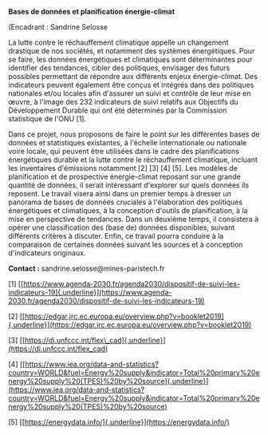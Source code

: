 **Bases de données et planification énergie-climat**

(Encadrant : Sandrine Selosse

La lutte contre le réchauffement climatique appelle un changement
drastique de nos sociétés, et notamment des systèmes énergétiques. Pour
se faire, les données énergétiques et climatiques sont déterminantes
pour identifier des tendances, cibler des politiques, envisager des
futurs possibles permettant de répondre aux différents enjeux
énergie-climat. Des indicateurs peuvent également être conçus et
intégrés dans des politiques nationales et/ou locales afin d'assurer un
suivi et contrôle de leur mise en œuvre, à l'image des 232 indicateurs
de suivi relatifs aux Objectifs du Développement Durable qui ont été
déterminés par la Commission statistique de l'ONU \[1\].

Dans ce projet, nous proposons de faire le point sur les différentes
bases de données et statistiques existantes, à l'échelle internationale
ou nationale voire locale, qui peuvent être utilisées dans le cadre des
planifications énergétiques durable et la lutte contre le réchauffement
climatique, incluant les inventaires d'émissions notamment \[2\] \[3\]
\[4\] \[5\]. Les modèles de planification et de prospective
énergie-climat reposant sur une grande quantité de données, il serait
intéressant d'explorer sur quels données ils reposent. Le travail visera
ainsi dans un premier temps à dresser un panorama de bases de données
cruciales à l'élaboration des politiques énergétiques et climatiques, à
la conception d'outils de planification, à la mise en perspective de
tendances. Dans un deuxième temps, il consistera à opérer une
classification des (base de) données disponibles, suivant différents
critères à discuter. Enfin, ce travail pourra conduire à la comparaison
de certaines données suivant les sources et à conception d'indicateurs
originaux.

**Contact :** sandrine.selosse\@mines-paristech.fr

\[1\]
[[https://www.agenda-2030.fr/agenda2030/dispositif-de-suivi-les-indicateurs-19]{.underline}](https://www.agenda-2030.fr/agenda2030/dispositif-de-suivi-les-indicateurs-19)

\[2\]
[[https://edgar.jrc.ec.europa.eu/overview.php?v=booklet2019]{.underline}](https://edgar.jrc.ec.europa.eu/overview.php?v=booklet2019)

\[3\]
[[https://di.unfccc.int/flex\_cad]{.underline}](https://di.unfccc.int/flex_cad)

\[4\]
[[https://www.iea.org/data-and-statistics?country=WORLD&fuel=Energy%20supply&indicator=Total%20primary%20energy%20supply%20(TPES)%20by%20source]{.underline}](https://www.iea.org/data-and-statistics?country=WORLD&fuel=Energy%20supply&indicator=Total%20primary%20energy%20supply%20(TPES)%20by%20source)

\[5\] [[https://energydata.info/]{.underline}](https://energydata.info/)
